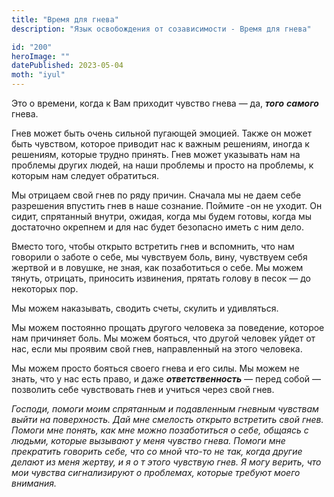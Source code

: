 ```yaml
---
title: "Время для гнева"
description: "Язык освобождения от созависимости - Время для гнева"

id: "200"
heroImage: ""
datePublished: 2023-05-04
moth: "iyul"
---
```


Это о времени, когда к Вам приходит чувство гнева — да, **_того_**
**_самого_** гнева.

Гнев может быть очень сильной пугающей эмоцией. Также он может быть чувством,
которое приводит нас к важным решениям, иногда к решениям, которые трудно
принять. Гнев может указывать нам на проблемы других людей, на наши проблемы и
просто на проблемы, к которым нам следует обратиться.

Мы отрицаем свой гнев по ряду причин. Сначала мы не даем себе разрешения
впустить гнев в наше сознание. Поймите -он не уходит. Он сидит, спрятанный
внутри, ожидая, когда мы будем готовы, когда мы достаточно окрепнем и для нас
будет безопасно иметь с ним дело.

Вместо того, чтобы открыто встретить гнев и вспомнить, что нам говорили о
заботе о себе, мы чувствуем боль, вину, чувствуем себя жертвой и в ловушке, не
зная, как позаботиться о себе. Мы можем тянуть, отрицать, приносить извинения,
прятать голову в песок — до некоторых пор.

Мы можем наказывать, сводить счеты, скулить и удивляться.

Мы можем постоянно прощать другого человека за поведение, которое нам
причиняет боль. Мы можем бояться, что другой человек уйдет от нас, если мы
проявим свой гнев, направленный на этого человека.

Мы можем просто бояться своего гнева и его силы. Мы можем не знать, что у нас
есть право, и даже **_ответственность_** _—_ перед собой — позволить себе
чувствовать гнев и учиться через свой гнев.

_Господи,_ _помоги_ _моим_ _спрятанным_ _и_ _подавленным_ _гневным_ _чувствам_
_выйти_ _на_ _поверхность._ _Дай_ _мне_ _смелость_ _открыто_ _встретить_
_свой_ _гнев._ _Помоги_ _мне_ _понять,_ _как_ _мне_ _можно_ _позаботиться_ _о_
_себе,_ _общаясь_ _с_ _людьми,_ _которые_ _вызывают_ _у_ _меня_ _чувство_
_гнева._ _Помоги_ _мне_ _прекратить_ _говорить_ _себе,_ _что_ _со_ _мной_
_что-то_ _не_ _так,_ _когда_ _другие_ _делают_ _из_ _меня_ _жертву,_ _и_ _я_
_о_ _т_ _этого_ _чувствую_ _гнев._ _Я_ _могу_ _верить,_ _что_ _мои_ _чувства_
_сигнализируют_ _о_ _проблемах,_ _которые_ _требуют_ _моего_ _внимания._
